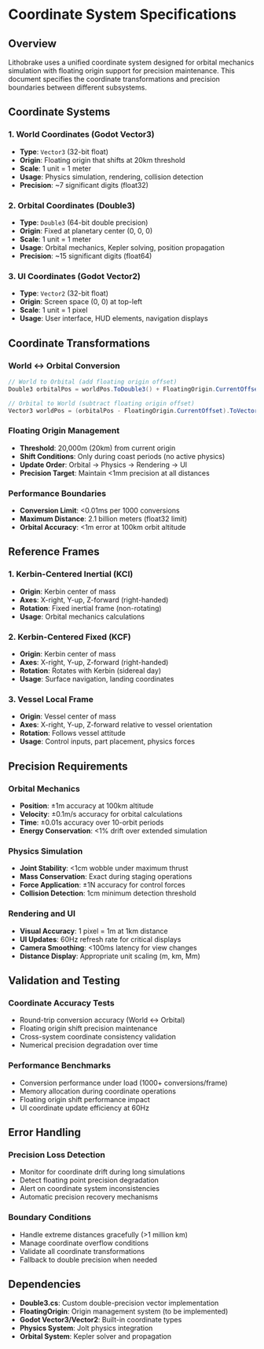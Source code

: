 # Coordinate System Specifications

## Overview

Lithobrake uses a unified coordinate system designed for orbital mechanics simulation with floating origin support for precision maintenance. This document specifies the coordinate transformations and precision boundaries between different subsystems.

## Coordinate Systems

### 1. World Coordinates (Godot Vector3)
- **Type**: `Vector3` (32-bit float)
- **Origin**: Floating origin that shifts at 20km threshold
- **Scale**: 1 unit = 1 meter
- **Usage**: Physics simulation, rendering, collision detection
- **Precision**: ~7 significant digits (float32)

### 2. Orbital Coordinates (Double3)
- **Type**: `Double3` (64-bit double precision)
- **Origin**: Fixed at planetary center (0, 0, 0)
- **Scale**: 1 unit = 1 meter
- **Usage**: Orbital mechanics, Kepler solving, position propagation
- **Precision**: ~15 significant digits (float64)

### 3. UI Coordinates (Godot Vector2)
- **Type**: `Vector2` (32-bit float)
- **Origin**: Screen space (0, 0) at top-left
- **Scale**: 1 unit = 1 pixel
- **Usage**: User interface, HUD elements, navigation displays

## Coordinate Transformations

### World ↔ Orbital Conversion
```csharp
// World to Orbital (add floating origin offset)
Double3 orbitalPos = worldPos.ToDouble3() + FloatingOrigin.CurrentOffset;

// Orbital to World (subtract floating origin offset)
Vector3 worldPos = (orbitalPos - FloatingOrigin.CurrentOffset).ToVector3();
```

### Floating Origin Management
- **Threshold**: 20,000m (20km) from current origin
- **Shift Conditions**: Only during coast periods (no active physics)
- **Update Order**: Orbital → Physics → Rendering → UI
- **Precision Target**: Maintain <1mm precision at all distances

### Performance Boundaries
- **Conversion Limit**: <0.01ms per 1000 conversions
- **Maximum Distance**: 2.1 billion meters (float32 limit)
- **Orbital Accuracy**: <1m error at 100km orbit altitude

## Reference Frames

### 1. Kerbin-Centered Inertial (KCI)
- **Origin**: Kerbin center of mass
- **Axes**: X-right, Y-up, Z-forward (right-handed)
- **Rotation**: Fixed inertial frame (non-rotating)
- **Usage**: Orbital mechanics calculations

### 2. Kerbin-Centered Fixed (KCF)
- **Origin**: Kerbin center of mass
- **Axes**: X-right, Y-up, Z-forward (right-handed)  
- **Rotation**: Rotates with Kerbin (sidereal day)
- **Usage**: Surface navigation, landing coordinates

### 3. Vessel Local Frame
- **Origin**: Vessel center of mass
- **Axes**: X-right, Y-up, Z-forward relative to vessel orientation
- **Rotation**: Follows vessel attitude
- **Usage**: Control inputs, part placement, physics forces

## Precision Requirements

### Orbital Mechanics
- **Position**: ±1m accuracy at 100km altitude
- **Velocity**: ±0.1m/s accuracy for orbital calculations
- **Time**: ±0.01s accuracy over 10-orbit periods
- **Energy Conservation**: <1% drift over extended simulation

### Physics Simulation
- **Joint Stability**: <1cm wobble under maximum thrust
- **Mass Conservation**: Exact during staging operations
- **Force Application**: ±1N accuracy for control forces
- **Collision Detection**: 1cm minimum detection threshold

### Rendering and UI
- **Visual Accuracy**: 1 pixel = 1m at 1km distance
- **UI Updates**: 60Hz refresh rate for critical displays
- **Camera Smoothing**: <100ms latency for view changes
- **Distance Display**: Appropriate unit scaling (m, km, Mm)

## Validation and Testing

### Coordinate Accuracy Tests
- Round-trip conversion accuracy (World ↔ Orbital)
- Floating origin shift precision maintenance
- Cross-system coordinate consistency validation
- Numerical precision degradation over time

### Performance Benchmarks
- Conversion performance under load (1000+ conversions/frame)
- Memory allocation during coordinate operations
- Floating origin shift performance impact
- UI coordinate update efficiency at 60Hz

## Error Handling

### Precision Loss Detection
- Monitor for coordinate drift during long simulations
- Detect floating point precision degradation
- Alert on coordinate system inconsistencies
- Automatic precision recovery mechanisms

### Boundary Conditions
- Handle extreme distances gracefully (>1 million km)
- Manage coordinate overflow conditions
- Validate all coordinate transformations
- Fallback to double precision when needed

## Dependencies

- **Double3.cs**: Custom double-precision vector implementation
- **FloatingOrigin**: Origin management system (to be implemented)
- **Godot Vector3/Vector2**: Built-in coordinate types
- **Physics System**: Jolt physics integration
- **Orbital System**: Kepler solver and propagation